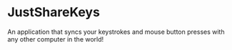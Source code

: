 # JustShareKeys
An application that syncs your keystrokes and mouse button presses with any other computer in the world! 
